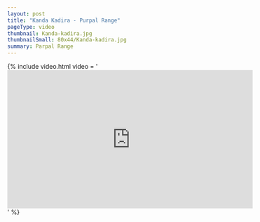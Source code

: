 ```yaml
---
layout: post
title: "Kanda Kadira - Purpal Range"
pageType: video
thumbnail: Kanda-kadira.jpg
thumbnailSmall: 80x44/Kanda-kadira.jpg
summary: Parpal Range 
---
```


{% include video.html video = '<iframe width="560" height="315" src="https://www.youtube.com/embed/OiiDaME-Ukw" frameborder="0" allowfullscreen></iframe>' %} 
